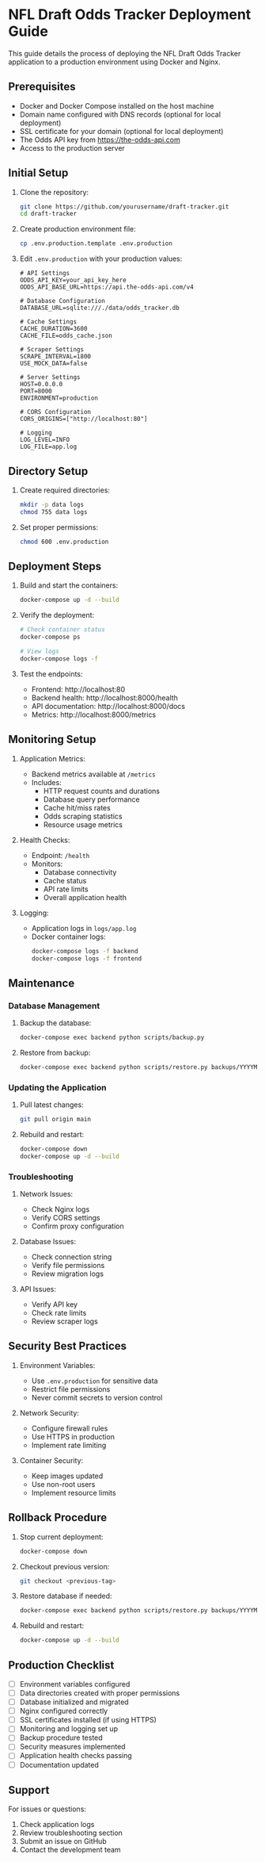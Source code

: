 # NFL Draft Odds Tracker Deployment Guide

This guide details the process of deploying the NFL Draft Odds Tracker application to a production environment using Docker and Nginx.

## Prerequisites

- Docker and Docker Compose installed on the host machine
- Domain name configured with DNS records (optional for local deployment)
- SSL certificate for your domain (optional for local deployment)
- The Odds API key from https://the-odds-api.com
- Access to the production server

## Initial Setup

1. Clone the repository:
   ```bash
   git clone https://github.com/yourusername/draft-tracker.git
   cd draft-tracker
   ```

2. Create production environment file:
   ```bash
   cp .env.production.template .env.production
   ```

3. Edit `.env.production` with your production values:
   ```
   # API Settings
   ODDS_API_KEY=your_api_key_here
   ODDS_API_BASE_URL=https://api.the-odds-api.com/v4
   
   # Database Configuration
   DATABASE_URL=sqlite:///./data/odds_tracker.db
   
   # Cache Settings
   CACHE_DURATION=3600
   CACHE_FILE=odds_cache.json
   
   # Scraper Settings
   SCRAPE_INTERVAL=1800
   USE_MOCK_DATA=false
   
   # Server Settings
   HOST=0.0.0.0
   PORT=8000
   ENVIRONMENT=production
   
   # CORS Configuration
   CORS_ORIGINS=["http://localhost:80"]
   
   # Logging
   LOG_LEVEL=INFO
   LOG_FILE=app.log
   ```

## Directory Setup

1. Create required directories:
   ```bash
   mkdir -p data logs
   chmod 755 data logs
   ```

2. Set proper permissions:
   ```bash
   chmod 600 .env.production
   ```

## Deployment Steps

1. Build and start the containers:
   ```bash
   docker-compose up -d --build
   ```

2. Verify the deployment:
   ```bash
   # Check container status
   docker-compose ps
   
   # View logs
   docker-compose logs -f
   ```

3. Test the endpoints:
   - Frontend: http://localhost:80
   - Backend health: http://localhost:8000/health
   - API documentation: http://localhost:8000/docs
   - Metrics: http://localhost:8000/metrics

## Monitoring Setup

1. Application Metrics:
   - Backend metrics available at `/metrics`
   - Includes:
     - HTTP request counts and durations
     - Database query performance
     - Cache hit/miss rates
     - Odds scraping statistics
     - Resource usage metrics

2. Health Checks:
   - Endpoint: `/health`
   - Monitors:
     - Database connectivity
     - Cache status
     - API rate limits
     - Overall application health

3. Logging:
   - Application logs in `logs/app.log`
   - Docker container logs:
     ```bash
     docker-compose logs -f backend
     docker-compose logs -f frontend
     ```

## Maintenance

### Database Management

1. Backup the database:
   ```bash
   docker-compose exec backend python scripts/backup.py
   ```

2. Restore from backup:
   ```bash
   docker-compose exec backend python scripts/restore.py backups/YYYYMMDD_HHMMSS
   ```

### Updating the Application

1. Pull latest changes:
   ```bash
   git pull origin main
   ```

2. Rebuild and restart:
   ```bash
   docker-compose down
   docker-compose up -d --build
   ```

### Troubleshooting

1. Network Issues:
   - Check Nginx logs
   - Verify CORS settings
   - Confirm proxy configuration

2. Database Issues:
   - Check connection string
   - Verify file permissions
   - Review migration logs

3. API Issues:
   - Verify API key
   - Check rate limits
   - Review scraper logs

## Security Best Practices

1. Environment Variables:
   - Use `.env.production` for sensitive data
   - Restrict file permissions
   - Never commit secrets to version control

2. Network Security:
   - Configure firewall rules
   - Use HTTPS in production
   - Implement rate limiting

3. Container Security:
   - Keep images updated
   - Use non-root users
   - Implement resource limits

## Rollback Procedure

1. Stop current deployment:
   ```bash
   docker-compose down
   ```

2. Checkout previous version:
   ```bash
   git checkout <previous-tag>
   ```

3. Restore database if needed:
   ```bash
   docker-compose exec backend python scripts/restore.py backups/YYYYMMDD_HHMMSS
   ```

4. Rebuild and restart:
   ```bash
   docker-compose up -d --build
   ```

## Production Checklist

- [ ] Environment variables configured
- [ ] Data directories created with proper permissions
- [ ] Database initialized and migrated
- [ ] Nginx configured correctly
- [ ] SSL certificates installed (if using HTTPS)
- [ ] Monitoring and logging set up
- [ ] Backup procedure tested
- [ ] Security measures implemented
- [ ] Application health checks passing
- [ ] Documentation updated

## Support

For issues or questions:
1. Check application logs
2. Review troubleshooting section
3. Submit an issue on GitHub
4. Contact the development team 